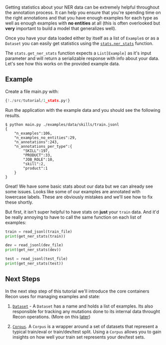 Getting statistics about your NER data can be extremely helpful throughout the annotation process. It can help you ensure that you're spending time on the right annotations and that you have enough examples for each type as well as enough examples with **no entities** at all (this is often overlooked but **very** important to build a model that generalizes well).

Once you have your data loaded either by itself as a list of `Example`s or as a `Dataset` you can easily get statistics using the [`stats.ner_stats`](../../api/stats#ner_stats) function.

The `stats.get_ner_stats` function expects a `List[Example]` as it's input parameter and will return a serializable response with info about your data. Let's see how this works on the provided example data.

<!-- !!! tip
    If you don't already have the example data or a dataset of your own, you can download it now. Open a terminal and run the `download` command.
    ```console
    $ recon download examples ./data
    ``` -->


## Example

Create a file main.py with:

```Python hl_lines="10"
{!./src/tutorial/1_stats.py!}
```

Run the application with the example data and you should see the following results.

<div class="termy">

```console
$ python main.py ./examples/data/skills/train.jsonl
{
    "n_examples":106,
    "n_examples_no_entities":29,
    "n_annotations":243,
    "n_annotations_per_type":{
        "SKILL":197,
        "PRODUCT":33,
        "JOB_ROLE":10,
        "skill":2,
        "product":1
    }
}
```

</div>

Great! We have some basic stats about our data but we can already see some issues. Looks like some of our examples are annotated with lowercase labels. These are obviously mistakes and we'll see how to fix these shortly.

But first, it isn't super helpful to have stats on **just** your `train` data.
And it'd be really annoying to have to call the same function on each list of examples:

```Python
train = read_jsonl(train_file)
print(get_ner_stats(train))

dev = read_jsonl(dev_file)
print(get_ner_stats(dev))

test = read_jsonl(test_file)
print(get_ner_stats(test))
```

## Next Steps

In the next step step of this tutorial we'll introduce the core containers Recon uses for managing examples and state:

1. [`Dataset`](/api/dataset) - A `Dataset` has a name and holds a list of examples. Its also responsible for tracking any mutations done to its internal data throught Recon operations. (More on this [later](link_to_operations))

2. [`Corpus`](/api/corpus). A `Corpus` is a wrapper around a set of datasets that represent a typical train/eval or train/dev/test split. Using a `Corpus` allows you to gain insights on how well your train set represents your dev/test sets.
